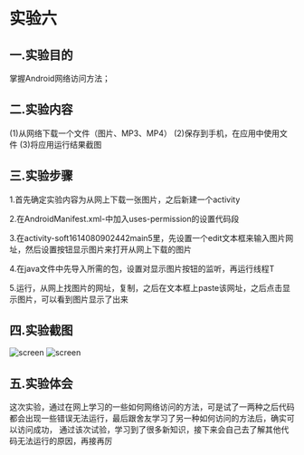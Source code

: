  # 实验六

 ## 一.实验目的

掌握Android网络访问方法；

 ## 二.实验内容

(1)从网络下载一个文件（图片、MP3、MP4）
(2)保存到手机，在应用中使用文件
(3)将应用运行结果截图

 ## 三.实验步骤

1.首先确定实验内容为从网上下载一张图片，之后新建一个activity

2.在AndroidManifest.xml-中加入uses-permission的设置代码段

3.在activity-soft1614080902442main5里，先设置一个edit文本框来输入图片网址，然后设置按钮显示图片来打开从网上下载的图片

4.在java文件中先导入所需的包，设置对显示图片按钮的监听，再运行线程T

5.运行，从网上找图片的网址，复制，之后在文本框上paste该网址，之后点击显示图片，可以看到图片显示了出来

 ## 四.实验截图

![screen](https://github.com/cruiji/android-labs-2018/blob/master/soft1614080902442/实验六图一.jpg)
![screen](https://github.com/cruiji/android-labs-2018/blob/master/soft1614080902442/实验六图二.jpg)


 ## 五.实验体会 
 
 这次实验，通过在网上学习的一些如何网络访问的方法，可是试了一两种之后代码都会出现一些错误无法运行，最后跟舍友学习了另一种如何访问的方法后，确实可以访问成功，
 通过该次试验，学习到了很多新知识，接下来会自己去了解其他代码无法运行的原因，再接再厉
